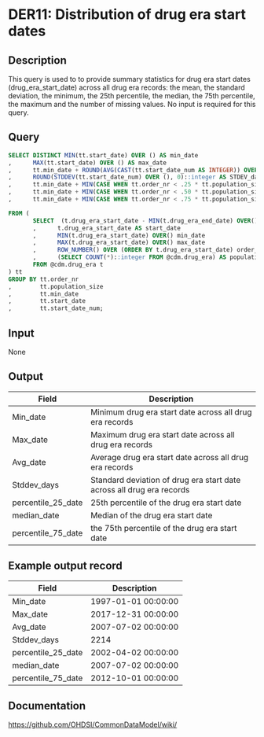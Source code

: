<!---
Group:drug era
Name:DER11 Distribution of drug era start dates
Author:Patrick Ryan
CDM Version: 5.3
-->

# DER11: Distribution of drug era start dates

## Description
This query is used to to provide summary statistics for drug era start dates (drug_era_start_date) across all drug era records: the mean, the standard deviation, the minimum, the 25th percentile, the median, the 75th percentile, the maximum and the number of missing values. No input is required for this query.

## Query
```sql
SELECT DISTINCT MIN(tt.start_date) OVER () AS min_date
,      MAX(tt.start_date) OVER () AS max_date
,      tt.min_date + ROUND(AVG(CAST(tt.start_date_num AS INTEGER)) OVER (), O)::integer  AS avg_date
,      ROUND(STDDEV(tt.start_date_num) OVER (), 0)::integer AS STDEV_days
,      tt.min_date + MIN(CASE WHEN tt.order_nr < .25 * tt.population_size THEN 9999 ELSE tt.start_date_num END) over () AS percentile_25_date
,      tt.min_date + MIN(CASE WHEN tt.order_nr < .50 * tt.population_size THEN 9999 ELSE tt.start_date_num END) over () AS median_date
,      tt.min_date + MIN(CASE WHEN tt.order_nr < .75 * tt.population_size THEN 9999 ELSE tt.start_date_num END) over () AS percentile_75_date

FROM (
       SELECT  (t.drug_era_start_date - MIN(t.drug_era_end_date) OVER()) AS start_date_num
       ,      t.drug_era_start_date AS start_date
       ,      MIN(t.drug_era_start_date) OVER() min_date
       ,      MAX(t.drug_era_start_date) OVER() max_date
       ,      ROW_NUMBER() OVER (ORDER BY t.drug_era_start_date) order_nr
       ,      (SELECT COUNT(*)::integer FROM @cdm.drug_era) AS population_size
       FROM @cdm.drug_era t
) tt
GROUP BY tt.order_nr
,        tt.population_size
,        tt.min_date
,        tt.start_date
,        tt.start_date_num;
```

## Input

None

## Output

|  Field |  Description |
| --- | --- |
| Min_date | Minimum drug era start date across all drug era records |
| Max_date | Maximum drug era start date across all drug era records |
| Avg_date | Average drug era start date across all drug era records |
| Stddev_days | Standard deviation of drug era start date across all drug era records |
| percentile_25_date | 25th percentile of the drug era start date |
| median_date | Median of the drug era start date |
| percentile_75_date | the 75th percentile of the drug era start date |

## Example output record

|  Field |  Description |
| --- | --- |
| Min_date | 1997-01-01 00:00:00 |
| Max_date | 2017-12-31 00:00:00 |
| Avg_date | 2007-07-02 00:00:00 |
| Stddev_days | 2214 |
| percentile_25_date | 2002-04-02 00:00:00 |
| median_date | 2007-07-02 00:00:00 |
| percentile_75_date | 2012-10-01 00:00:00 |

## Documentation
https://github.com/OHDSI/CommonDataModel/wiki/
